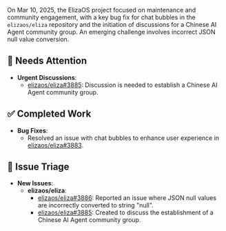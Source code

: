 On Mar 10, 2025, the ElizaOS project focused on maintenance and community engagement, with a key bug fix for chat bubbles in the `elizaos/eliza` repository and the initiation of discussions for a Chinese AI Agent community group. An emerging challenge involves incorrect JSON null value conversion.

## 🚨 Needs Attention
- **Urgent Discussions**:
    - [elizaos/eliza#3885](https://github.com/elizaos/eliza/issues/3885): Discussion is needed to establish a Chinese AI Agent community group.

## ✅ Completed Work
- **Bug Fixes**:
    - Resolved an issue with chat bubbles to enhance user experience in [elizaos/eliza#3883](https://github.com/elizaos/eliza/pull/3883).

## 🐞 Issue Triage
- **New Issues**:
    - **elizaos/eliza**:
        - [elizaos/eliza#3886](https://github.com/elizaos/eliza/issues/3886): Reported an issue where JSON null values are incorrectly converted to string "null".
        - [elizaos/eliza#3885](https://github.com/elizaos/eliza/issues/3885): Created to discuss the establishment of a Chinese AI Agent community group.